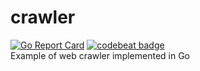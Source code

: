 # crawler
[![Go Report Card](https://goreportcard.com/badge/github.com/artemnikitin/crawler)](https://goreportcard.com/report/github.com/artemnikitin/crawler)   [![codebeat badge](https://codebeat.co/badges/d9d8b7dc-fa8c-40ae-9430-ccea03be541d)](https://codebeat.co/projects/github-com-artemnikitin-crawler)        
Example of web crawler implemented in Go

